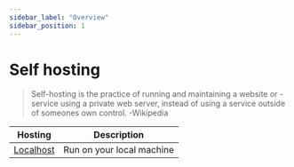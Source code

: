 ```yaml
---
sidebar_label: "Overview"
sidebar_position: 1
---
```


# Self hosting

> Self-hosting is the practice of running and maintaining a website or -service using a private web server, instead of using a service outside of someones own control. -Wikipedia

| Hosting                                   | Description               |
| ----------------------------------------- | ------------------------- |
| [Localhost](/Self-Hosting-Apps/Localhost) | Run on your local machine |
